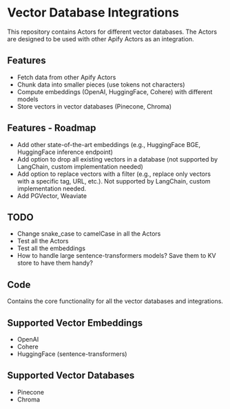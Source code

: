 # Vector Database Integrations

This repository contains Actors for different vector databases. 
The Actors are designed to be used with other Apify Actors as an integration.

## Features
- Fetch data from other Apify Actors
- Chunk data into smaller pieces (use tokens not characters)
- Compute embeddings (OpenAI, HuggingFace, Cohere) with different models
- Store vectors in vector databases (Pinecone, Chroma)

## Features - Roadmap
- Add other state-of-the-art embeddings (e.g., HuggingFace BGE, HuggingFace inference endpoint)
- Add option to drop all existing vectors in a database (not supported by LangChain, custom implementation needed)
- Add option to replace vectors with a filter (e.g., replace only vectors with a specific tag, URL, etc.). Not supported by LangChain, custom implementation needed.
- Add PGVector, Weaviate

## TODO
- Change snake_case to camelCase in all the Actors
- Test all the Actors
- Test all the embeddings
- How to handle large sentence-transformers models? Save them to KV store to have them handy?

## Code
Contains the core functionality for all the vector databases and integrations.

## Supported Vector Embeddings
- OpenAI
- Cohere
- HuggingFace (sentence-transformers)

## Supported Vector Databases
- Pinecone
- Chroma
